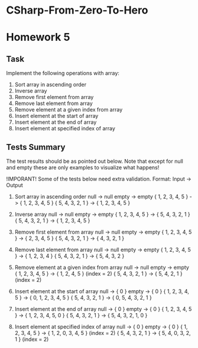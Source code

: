# CSharp-From-Zero-To-Hero

# Homework 5

## Task
Implement the following operations with array:
1) Sort array in ascending order
2) Inverse array
3) Remove first element from array
4) Remove last element from array
5) Remove element at a given index from array
6) Insert element at the start of array
7) Insert element at the end of array
8) Insert element at specified index of array

## Tests Summary
The test results should be as pointed out below.
Note that except for null and empty these are only examples to visualize what happens!

!IMPORANT!
Some of the tests below need extra validation.
Format: Input -> Output


1) Sort array in ascending order
	null -> null
	empty -> empty
	{ 1, 2, 3, 4, 5 } -> { 1, 2, 3, 4, 5 }
	{ 5, 4, 3, 2, 1 } -> { 1, 2, 3, 4, 5 }

2) Inverse array
	null -> null
	empty -> empty
	{ 1, 2, 3, 4, 5 } -> { 5, 4, 3, 2, 1 }
	{ 5, 4, 3, 2, 1 } -> { 1, 2, 3, 4, 5 }

3) Remove first element from array
	null -> null
	empty -> empty
	{ 1, 2, 3, 4, 5 } -> { 2, 3, 4, 5 }
	{ 5, 4, 3, 2, 1 } -> { 4, 3, 2, 1 }

4) Remove last element from array
	null -> null
	empty -> empty
	{ 1, 2, 3, 4, 5 } -> { 1, 2, 3, 4 }
	{ 5, 4, 3, 2, 1 } -> { 5, 4, 3, 2 }

5) Remove element at a given index from array
	null -> null
	empty -> empty
	{ 1, 2, 3, 4, 5 } -> { 1, 2, 4, 5 }  (index = 2)
	{ 5, 4, 3, 2, 1 } -> { 5, 4, 2, 1 }  (index = 2)

6) Insert element at the start of array
	null -> { 0 }
	empty -> { 0 }
	{ 1, 2, 3, 4, 5 } -> { 0, 1, 2, 3, 4, 5 }
	{ 5, 4, 3, 2, 1 } -> { 0, 5, 4, 3, 2, 1 }

7) Insert element at the end of array
	null -> { 0 }
	empty -> { 0 }
	{ 1, 2, 3, 4, 5 } -> { 1, 2, 3, 4, 5, 0 }
	{ 5, 4, 3, 2, 1 } -> { 5, 4, 3, 2, 1, 0 }

8) Insert element at specified index of array
	null -> { 0 }
	empty -> { 0 }
	{ 1, 2, 3, 4, 5 } -> { 1, 2, 0, 3, 4, 5 }  (index = 2)
	{ 5, 4, 3, 2, 1 } -> { 5, 4, 0, 3, 2, 1 }  (index = 2)
